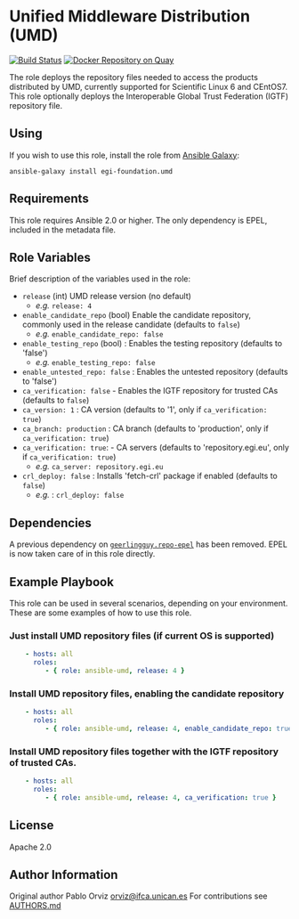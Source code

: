 # Unified Middleware Distribution (UMD) 

[![Build Status](https://travis-ci.org/EGI-Foundation/ansible-role-umd.svg?branch=master)](https://travis-ci.org/EGI-Foundation/ansible-role-umd) [![Docker Repository on Quay](https://quay.io/repository/egi/umd4/status "Docker Repository on Quay")](https://quay.io/repository/egi/umd4)

The role deploys the repository files needed to access the products
distributed by UMD, currently supported for Scientific Linux 6 and CEntOS7.
This role optionally deploys the Interoperable Global Trust Federation (IGTF) repository file.

## Using

If you wish to use this role, install the role from [Ansible Galaxy](https://galaxy.ansible.com/EGI-Foundation/umd):

```
ansible-galaxy install egi-foundation.umd
```

## Requirements

This role requires Ansible 2.0 or higher. The only dependency is EPEL,
included in the metadata file.

## Role Variables

Brief description of the variables used in the role:

- `release` (int) UMD release version (no default)
  - _e.g._  `release: 4`
- `enable_candidate_repo` (bool) Enable the candidate repository, commonly used in the release candidate (defaults to `false`)
  - _e.g._ `enable_candidate_repo: false`
- `enable_testing_repo` (bool) : Enables the testing repository (defaults to 'false')
  - _e.g._ `enable_testing_repo: false`
- `enable_untested_repo: false` : Enables the untested repository (defaults to 'false')
- `ca_verification: false` -  Enables the IGTF repository for trusted CAs (defaults to `false`)
- `ca_version: 1` : CA version (defaults to '1', only if `ca_verification: true`)
- `ca_branch: production` : CA branch (defaults to 'production', only if `ca_verification: true`)
- `ca_verification: true`: - CA servers (defaults to 'repository.egi.eu', only if
    `ca_verification: true`)
  - _e.g._ `ca_server: repository.egi.eu`
- `crl_deploy: false` : Installs 'fetch-crl' package if enabled (defaults to `false`)
  - _e.g._ : `crl_deploy: false`

## Dependencies

A previous dependency on [`geerlingguy.repo-epel`](https://galaxy.ansible.com/geerlingguy/repo-epel) has been removed.
EPEL is now taken care of in this role directly.

## Example Playbook

This role can be used in several scenarios, depending on your environment. These are some examples of how to use this role.

### Just install UMD repository files (if current OS is supported)

```yaml
    - hosts: all
      roles:
         - { role: ansible-umd, release: 4 }
```

### Install UMD repository files, enabling the candidate repository

```yaml
    - hosts: all
      roles:
         - { role: ansible-umd, release: 4, enable_candidate_repo: true }
```

### Install UMD repository files together with the IGTF repository of trusted CAs.

```yaml
    - hosts: all
      roles:
         - { role: ansible-umd, release: 4, ca_verification: true }
```

## License

Apache 2.0

## Author Information

Original author Pablo Orviz <orviz@ifca.unican.es>
For contributions see [AUTHORS.md](AUTHORS.md)
